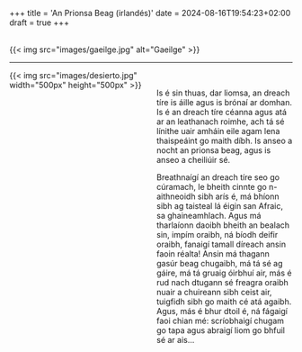 +++
title = 'An Prionsa Beag (irlandés)'
date = 2024-08-16T19:54:23+02:00
draft = true
+++

<br/>
{{< img src="images/gaeilge.jpg" alt="Gaeilge" >}}

--------------------------------------

<div style="display: flex; align-items: flex-start;">
  <div style="flex: 1; margin-right: 20px;">
    {{< img src="images/desierto.jpg" width="500px" height="500px" >}}
  </div>
  <div style="flex: 1;">
<br/>

Is é sin thuas, dar liomsa, an dreach tíre is áille agus is brónaí ar domhan. Is é an dreach tíre céanna agus atá ar an leathanach roimhe, ach tá sé línithe uair amháin eile agam lena thaispeáint go maith díbh. Is anseo a nocht an prionsa beag, agus is anseo a cheiliúir sé.

Breathnaígí an dreach tíre seo go cúramach, le bheith cinnte go n-aithneoidh sibh arís é, má bhíonn sibh ag taisteal lá éigin san Afraic, sa ghaineamhlach. Agus má tharlaíonn daoibh bheith an bealach sin, impím oraibh, ná bíodh deifir oraibh, fanaigí tamall díreach ansin faoin réalta! Ansin má thagann gasúr beag chugaibh, má tá sé ag gáire, má tá gruaig óirbhuí air, más é rud nach dtugann sé freagra oraibh nuair a chuireann sibh ceist air, tuigfidh sibh go maith cé atá agaibh. Agus, más é bhur dtoil é, ná fágaigí faoi chian mé: scríobhaigí chugam go tapa agus abraigí liom go bhfuil sé ar ais...

 </div>
</div>